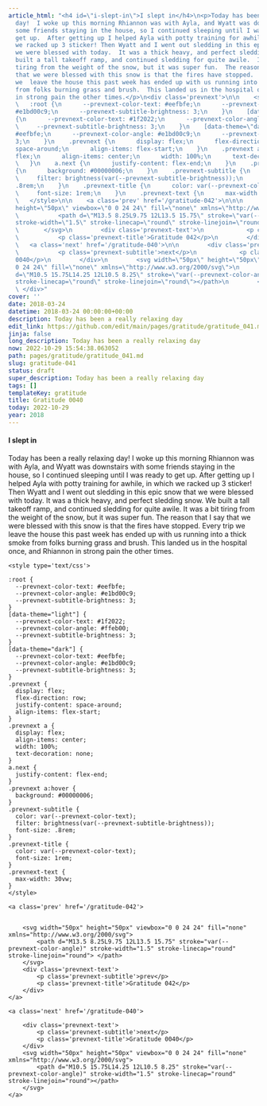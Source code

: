 ```yaml
---
article_html: "<h4 id=\"i-slept-in\">I slept in</h4>\n<p>Today has been a really relaxing
  day!  I woke up this morning Rhiannon was with Ayla, and Wyatt was downstairs with
  some friends staying in the house, so I continued sleeping until I was ready to
  get up.  After getting up I helped Ayla with potty training for awhile,  in which
  we racked up 3 sticker! Then Wyatt and I went out sledding in this epic snow that
  we were blessed with today.  It was a thick heavy, and perfect sledding snow.  We
  built a tall takeoff ramp, and continued sledding for quite awile.  It was a bit
  tiring from the weight of the snow, but it was super fun.  The reason that I say
  that we were blessed with this snow is that the fires have stopped.  Every trip
  we  leave the house this past week has ended up with us running into a thick smoke
  from folks burning grass and brush.  This landed us in the hospital once, and Rhiannon
  in strong pain the other times.</p>\n<div class='prevnext'>\n\n    <style type='text/css'>\n\n
  \   :root {\n      --prevnext-color-text: #eefbfe;\n      --prevnext-color-angle:
  #e1bd00c9;\n      --prevnext-subtitle-brightness: 3;\n    }\n    [data-theme=\"light\"]
  {\n      --prevnext-color-text: #1f2022;\n      --prevnext-color-angle: #ffeb00;\n
  \     --prevnext-subtitle-brightness: 3;\n    }\n    [data-theme=\"dark\"] {\n      --prevnext-color-text:
  #eefbfe;\n      --prevnext-color-angle: #e1bd00c9;\n      --prevnext-subtitle-brightness:
  3;\n    }\n    .prevnext {\n      display: flex;\n      flex-direction: row;\n      justify-content:
  space-around;\n      align-items: flex-start;\n    }\n    .prevnext a {\n      display:
  flex;\n      align-items: center;\n      width: 100%;\n      text-decoration: none;\n
  \   }\n    a.next {\n      justify-content: flex-end;\n    }\n    .prevnext a:hover
  {\n      background: #00000006;\n    }\n    .prevnext-subtitle {\n      color: var(--prevnext-color-text);\n
  \     filter: brightness(var(--prevnext-subtitle-brightness));\n      font-size:
  .8rem;\n    }\n    .prevnext-title {\n      color: var(--prevnext-color-text);\n
  \     font-size: 1rem;\n    }\n    .prevnext-text {\n      max-width: 30vw;\n    }\n
  \   </style>\n\n    <a class='prev' href='/gratitude-042'>\n\n\n        <svg width=\"50px\"
  height=\"50px\" viewbox=\"0 0 24 24\" fill=\"none\" xmlns=\"http://www.w3.org/2000/svg\">\n
  \           <path d=\"M13.5 8.25L9.75 12L13.5 15.75\" stroke=\"var(--prevnext-color-angle)\"
  stroke-width=\"1.5\" stroke-linecap=\"round\" stroke-linejoin=\"round\"> </path>\n
  \       </svg>\n        <div class='prevnext-text'>\n            <p class='prevnext-subtitle'>prev</p>\n
  \           <p class='prevnext-title'>Gratitude 042</p>\n        </div>\n    </a>\n\n
  \   <a class='next' href='/gratitude-040'>\n\n        <div class='prevnext-text'>\n
  \           <p class='prevnext-subtitle'>next</p>\n            <p class='prevnext-title'>Gratitude
  0040</p>\n        </div>\n        <svg width=\"50px\" height=\"50px\" viewbox=\"0
  0 24 24\" fill=\"none\" xmlns=\"http://www.w3.org/2000/svg\">\n            <path
  d=\"M10.5 15.75L14.25 12L10.5 8.25\" stroke=\"var(--prevnext-color-angle)\" stroke-width=\"1.5\"
  stroke-linecap=\"round\" stroke-linejoin=\"round\"></path>\n        </svg>\n    </a>\n
  \ </div>"
cover: ''
date: 2018-03-24
datetime: 2018-03-24 00:00:00+00:00
description: Today has been a really relaxing day
edit_link: https://github.com/edit/main/pages/gratitude/gratitude_041.md
jinja: false
long_description: Today has been a really relaxing day
now: 2022-10-29 15:54:38.063052
path: pages/gratitude/gratitude_041.md
slug: gratitude-041
status: draft
super_description: Today has been a really relaxing day
tags: []
templateKey: gratitude
title: Gratitude 0040
today: 2022-10-29
year: 2018
---
```


#### I slept in

Today has been a really relaxing day!  I woke up this morning Rhiannon was with Ayla, and Wyatt was downstairs with some friends staying in the house, so I continued sleeping until I was ready to get up.  After getting up I helped Ayla with potty training for awhile,  in which we racked up 3 sticker! Then Wyatt and I went out sledding in this epic snow that we were blessed with today.  It was a thick heavy, and perfect sledding snow.  We built a tall takeoff ramp, and continued sledding for quite awile.  It was a bit tiring from the weight of the snow, but it was super fun.  The reason that I say that we were blessed with this snow is that the fires have stopped.  Every trip we  leave the house this past week has ended up with us running into a thick smoke from folks burning grass and brush.  This landed us in the hospital once, and Rhiannon in strong pain the other times.
<div class='prevnext'>

    <style type='text/css'>

    :root {
      --prevnext-color-text: #eefbfe;
      --prevnext-color-angle: #e1bd00c9;
      --prevnext-subtitle-brightness: 3;
    }
    [data-theme="light"] {
      --prevnext-color-text: #1f2022;
      --prevnext-color-angle: #ffeb00;
      --prevnext-subtitle-brightness: 3;
    }
    [data-theme="dark"] {
      --prevnext-color-text: #eefbfe;
      --prevnext-color-angle: #e1bd00c9;
      --prevnext-subtitle-brightness: 3;
    }
    .prevnext {
      display: flex;
      flex-direction: row;
      justify-content: space-around;
      align-items: flex-start;
    }
    .prevnext a {
      display: flex;
      align-items: center;
      width: 100%;
      text-decoration: none;
    }
    a.next {
      justify-content: flex-end;
    }
    .prevnext a:hover {
      background: #00000006;
    }
    .prevnext-subtitle {
      color: var(--prevnext-color-text);
      filter: brightness(var(--prevnext-subtitle-brightness));
      font-size: .8rem;
    }
    .prevnext-title {
      color: var(--prevnext-color-text);
      font-size: 1rem;
    }
    .prevnext-text {
      max-width: 30vw;
    }
    </style>
    
    <a class='prev' href='/gratitude-042'>
    

        <svg width="50px" height="50px" viewbox="0 0 24 24" fill="none" xmlns="http://www.w3.org/2000/svg">
            <path d="M13.5 8.25L9.75 12L13.5 15.75" stroke="var(--prevnext-color-angle)" stroke-width="1.5" stroke-linecap="round" stroke-linejoin="round"> </path>
        </svg>
        <div class='prevnext-text'>
            <p class='prevnext-subtitle'>prev</p>
            <p class='prevnext-title'>Gratitude 042</p>
        </div>
    </a>
    
    <a class='next' href='/gratitude-040'>
    
        <div class='prevnext-text'>
            <p class='prevnext-subtitle'>next</p>
            <p class='prevnext-title'>Gratitude 0040</p>
        </div>
        <svg width="50px" height="50px" viewbox="0 0 24 24" fill="none" xmlns="http://www.w3.org/2000/svg">
            <path d="M10.5 15.75L14.25 12L10.5 8.25" stroke="var(--prevnext-color-angle)" stroke-width="1.5" stroke-linecap="round" stroke-linejoin="round"></path>
        </svg>
    </a>
  </div>